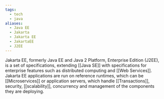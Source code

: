 ```yaml
---
tags:
  - tech
  - java
aliases:
  - Java EE
  - Jakarta
  - Jakarta EE
  - JakartaEE
  - J2EE
---
```

Jakarta EE, formerly Java EE and Java 2 Platform, Enterprise Edition (J2EE), is a set of specifications, extending [[Java SE]] with specifications for enterprise features such as distributed computing and [[Web Services]]. 
Jakarta EE applications are run on reference runtimes, which can be [[Microservices]] or application servers, which handle [[Transactions]], security, [[scalability]], concurrency and management of the components they are deploying.